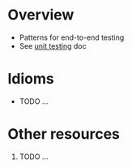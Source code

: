 # Overview
- Patterns for end-to-end testing
- See [unit testing](./testing.unit.md) doc


# Idioms
- TODO ...


# Other resources
1. TODO ...

